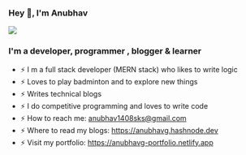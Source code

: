 ### Hey 👋, I'm Anubhav

![](https://komarev.com/ghpvc/?username=anubhav14g&color=blueviolet)


### I'm a developer, programmer , blogger & learner
-  ⚡ I m a full stack developer (MERN stack) who likes to write logic 
-  ⚡ Loves to play badminton and to explore new things
-  ⚡ Writes technical blogs
-  ⚡ I do competitive programming and loves to write code
-  ⚡ How to reach me: anubhav1408sks@gmail.com
-  ⚡ Where to read my blogs: https://anubhavg.hashnode.dev
-  ⚡ Visit my portfolio: https://anubhavg-portfolio.netlify.app

<!--
**anubhav14g/anubhav14g** is a ✨ _special_ ✨ repository because its `README.md` (this file) appears on your GitHub profile.

Here are some ideas to get you started:

- 🔭 I’m currently working on ...
- 🌱 I’m currently learning ...
- 👯 I’m looking to collaborate on ...
- 🤔 I’m looking for help with ...
- 💬 Ask me about ...
- 📫 How to reach me: ...
- 😄 Pronouns: ...
- ⚡ Fun fact: ...
-->
